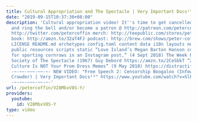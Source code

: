 ```yaml
---
title: Cultural Appropriation and The Spectacle | Very Important Docs¹⁶
date: "2019-09-15T10:37:30+08:00"
description: 'Cultural appropriation video! It''s time to get cancelled! subscribe
  and ring the bell and/or become a patron @ http://patreon.com/petercoffin follow:
  http://twitter.com/petercoffin merch: http://teepublic.com/stores/peter-coffin?ref_id=6134
  book: http://amzn.to/32aT4FJ podcast: http://brew.com/shows/peter-coffin CONTRIBUTING.md
  LICENSE README.md archetypes config.toml content data i18n layouts netlify.toml
  public resources scripts static “Love Island’s Megan Barton Hanson comes under fire
  for sporting cornrows in an Instagram post,” (4 Sept 2018) The Week http://theweek.co.uk/cultural-appropriation
  Society of The Spectacle (1967) Guy Debord https://amzn.to/2CeSbkT “20+ Best My
  Culture Is NOT Your Prom Dress Memes” (9 May 2018) https://distractify.com/humor/2018/05/09/Z4H8Bh/cultural-appropriation-prom-memes
  -~-~~-~~~-~~-~- NEW VIDEO: "Free Speech 2: Censorship Boogaloo (Infowars, Steven
  Crowder) | Very Important Docs²³" https://www.youtube.com/watch?v=SlFdykutQ0g&list=PL9oHQnEByWyXObkJN9YYQS9hxBjpN8RLG
  -~-~~-~~~-~~-~-'
url: /petercoffin/V28MbxV8S-Y/
providers:
  youtube:
    id: V28MbxV8S-Y
type: video
---
```

